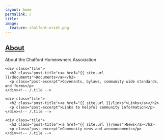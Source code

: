 ```yaml
---
layout: home
permalink: /
title: 
image:
  feature: chalfont-ariel.png
---
```


<div class="tiles">
	<div class="tile">
	  <h2 class="post-title"><a href="{{ site.url }}/about">About</a></h2>
	  <p class="post-excerpt">About the Chalfont Homeowners Association</p>
	</div><!-- /.tile -->

	<div class="tile">
	  <h2 class="post-title"><a href="{{ site.url }}/documents">Documents</a></h2>
	  <p class="post-excerpt">Covenants, bylaws, community wide standards, and forms</p>
	</div><!-- /.tile -->

	<div class="tile">
	  <h2 class="post-title"><a href="{{ site.url }}/links">Links</a></h2>
	  <p class="post-excerpt">Links to helpful community information</p>
	</div><!-- /.tile -->
	
	<div class="tile">
	  <h2 class="post-title"><a href="{{ site.url }}/news">News</a></h2>
	  <p class="post-excerpt">Community news and announcements</p>
	</div><!-- /.tile -->
</div><!-- /.tiles -->




